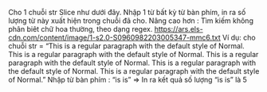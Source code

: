 Cho 1 chuỗi str Slice như dưới đây. Nhập 1 từ bất kỳ từ bàn phím, in ra số lượng từ này xuất hiện trong chuỗi đã cho.
Nâng cao hơn : Tìm kiếm không phân biêt chữ hoa thường, theo dạng regex.
https://ars.els-cdn.com/content/image/1-s2.0-S0960982203005347-mmc6.txt
Ví dụ: cho chuỗi str = “This is a regular paragraph with the default style of Normal. This is a regular paragraph with the default style of Normal. This is a regular paragraph with the default style of Normal. This is a regular paragraph with the default style of Normal. This is a regular paragraph with the default style of Normal.”
Nhập từ bàn phím : “is is” => In ra kết quả số lượng “is is” là 5
